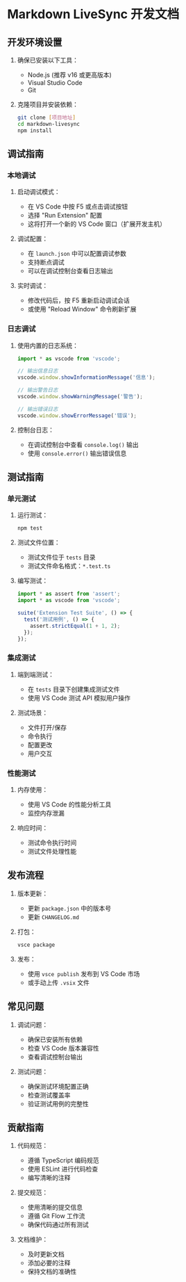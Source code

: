 # Markdown LiveSync 开发文档

## 开发环境设置

1. 确保已安装以下工具：
   - Node.js (推荐 v16 或更高版本)
   - Visual Studio Code
   - Git

2. 克隆项目并安装依赖：
   ```bash
   git clone [项目地址]
   cd markdown-livesync
   npm install
   ```

## 调试指南

### 本地调试

1. 启动调试模式：
   - 在 VS Code 中按 F5 或点击调试按钮
   - 选择 "Run Extension" 配置
   - 这将打开一个新的 VS Code 窗口（扩展开发主机）

2. 调试配置：
   - 在 `launch.json` 中可以配置调试参数
   - 支持断点调试
   - 可以在调试控制台查看日志输出

3. 实时调试：
   - 修改代码后，按 F5 重新启动调试会话
   - 或使用 "Reload Window" 命令刷新扩展

### 日志调试

1. 使用内置的日志系统：
   ```typescript
   import * as vscode from 'vscode';
   
   // 输出信息日志
   vscode.window.showInformationMessage('信息');
   
   // 输出警告日志
   vscode.window.showWarningMessage('警告');
   
   // 输出错误日志
   vscode.window.showErrorMessage('错误');
   ```

2. 控制台日志：
   - 在调试控制台中查看 `console.log()` 输出
   - 使用 `console.error()` 输出错误信息

## 测试指南

### 单元测试

1. 运行测试：
   ```bash
   npm test
   ```

2. 测试文件位置：
   - 测试文件位于 `tests` 目录
   - 测试文件命名格式：`*.test.ts`

3. 编写测试：
   ```typescript
   import * as assert from 'assert';
   import * as vscode from 'vscode';
   
   suite('Extension Test Suite', () => {
     test('测试用例', () => {
       assert.strictEqual(1 + 1, 2);
     });
   });
   ```

### 集成测试

1. 端到端测试：
   - 在 `tests` 目录下创建集成测试文件
   - 使用 VS Code 测试 API 模拟用户操作

2. 测试场景：
   - 文件打开/保存
   - 命令执行
   - 配置更改
   - 用户交互

### 性能测试

1. 内存使用：
   - 使用 VS Code 的性能分析工具
   - 监控内存泄漏

2. 响应时间：
   - 测试命令执行时间
   - 测试文件处理性能

## 发布流程

1. 版本更新：
   - 更新 `package.json` 中的版本号
   - 更新 `CHANGELOG.md`

2. 打包：
   ```bash
   vsce package
   ```

3. 发布：
   - 使用 `vsce publish` 发布到 VS Code 市场
   - 或手动上传 `.vsix` 文件

## 常见问题

1. 调试问题：
   - 确保已安装所有依赖
   - 检查 VS Code 版本兼容性
   - 查看调试控制台输出

2. 测试问题：
   - 确保测试环境配置正确
   - 检查测试覆盖率
   - 验证测试用例的完整性

## 贡献指南

1. 代码规范：
   - 遵循 TypeScript 编码规范
   - 使用 ESLint 进行代码检查
   - 编写清晰的注释

2. 提交规范：
   - 使用清晰的提交信息
   - 遵循 Git Flow 工作流
   - 确保代码通过所有测试

3. 文档维护：
   - 及时更新文档
   - 添加必要的注释
   - 保持文档的准确性 